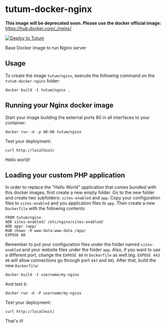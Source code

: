 tutum-docker-nginx
==================

**This image will be deprecated soon. Please use the docker official image:** https://hub.docker.com/_/nginx/

[![Deploy to Tutum](https://s.tutum.co/deploy-to-tutum.svg)](https://dashboard.tutum.co/stack/deploy/)

Base Docker Image to run Nginx server


Usage
-----

To create the image `tutum/nginx`, execute the following command on the `tutum-docker-nginx` folder:

    docker build -t tutum/nginx .


Running your Nginx docker image
-------------------------------

Start your image building the external ports 80 in all interfaces to your container:

    docker run -d -p 80:80 tutum/nginx

Test your deployment:

    curl http://localhost/

Hello world!

Loading your custom PHP application
-----------------------------------

In order to replace the "Hello World" application that comes bundled with this docker images, first create a new empty folder. Go to the new folder and create two subfolders: `sites-enabled` and `app`. Copy your configuration files to `sites-enabled` and you application files to `app`. Then create a new `Dockerfile` with the following contents:

    FROM tutum/nginx
    ADD sites-enabled/ /etc/nginx/sites-enabled/
    ADD app/ /app/
    RUN chown -R www-data:www-data /app/
    EXPOSE 80

Remember to put your configuration files under the folder named `sites-enabled` and your website files under the folder `app`. Also, if you want to use a different port, change the `EXPOSE 80` in `Dockerfile` as well.(eg. `EXPOSE 443 80` will allow connections go through port `443` and `80`).
After that, build the new `Dockerfile`:

    docker build -t username/my-nginx

And test it:

    docker run -d -P username/my-nginx

Test your deployment:

    curl http://localhost/

That's it!
